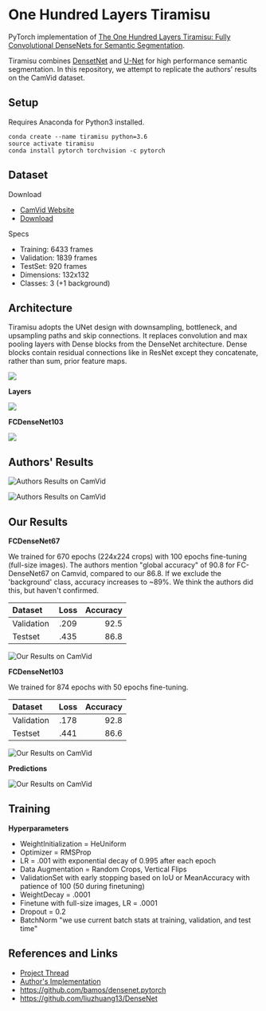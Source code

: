 # One Hundred Layers Tiramisu
PyTorch implementation of [The One Hundred Layers Tiramisu: Fully Convolutional DenseNets for Semantic Segmentation](https://arxiv.org/pdf/1611.09326).

Tiramisu combines [DensetNet](https://arxiv.org/abs/1608.06993) and [U-Net](https://arxiv.org/abs/1505.04597) for high performance semantic segmentation. In this repository, we attempt to replicate the authors' results on the CamVid dataset.

## Setup

Requires Anaconda for Python3 installed.

```
conda create --name tiramisu python=3.6
source activate tiramisu
conda install pytorch torchvision -c pytorch
```

## Dataset

Download

* [CamVid Website](http://mi.eng.cam.ac.uk/research/projects/VideoRec/CamVid/)
* [Download](https://github.com/alexgkendall/SegNet-Tutorial/tree/master/CamVid)

Specs

* Training: 6433 frames
* Validation: 1839 frames
* TestSet: 920 frames
* Dimensions: 132x132
* Classes: 3 (+1 background)

## Architecture

Tiramisu adopts the UNet design with downsampling, bottleneck, and upsampling paths and skip connections. It replaces convolution and max pooling layers with Dense blocks from the DenseNet architecture. Dense blocks contain residual connections like in ResNet except they concatenate, rather than sum, prior feature maps.

![](docs/architecture_paper.png)


**Layers**

![](docs/denseblock.png)

**FCDenseNet103**

![](docs/fcdensenet103_arch.png)

## Authors' Results

![Authors Results on CamVid](docs/authors_results_table.png)

![Authors Results on CamVid](docs/authors_resuls.png)

## Our Results

**FCDenseNet67**

We trained for 670 epochs (224x224 crops) with 100 epochs fine-tuning (full-size images). The authors mention "global accuracy" of 90.8 for FC-DenseNet67 on Camvid, compared to our 86.8. If we exclude the 'background' class, accuracy increases to ~89%. We think the authors did this, but haven't confirmed. 

| Dataset     | Loss  | Accuracy |
| ----------- |:-----:| --------:|
| Validation  | .209  | 92.5     |
| Testset     | .435  | 86.8     |

![Our Results on CamVid](docs/fcdensenet67_trainin_error.png)

**FCDenseNet103**

We trained for 874 epochs with 50 epochs fine-tuning.

| Dataset     | Loss  | Accuracy |
| ----------- |:-----:| --------:|
| Validation  | .178  | 92.8     |
| Testset     | .441  | 86.6     |

![Our Results on CamVid](docs/tiramisu-103-loss-error.png)

**Predictions**

![Our Results on CamVid](docs/example_output.png)

## Training

**Hyperparameters**

* WeightInitialization = HeUniform
* Optimizer = RMSProp
* LR = .001 with exponential decay of 0.995 after each epoch
* Data Augmentation = Random Crops, Vertical Flips
* ValidationSet with early stopping based on IoU or MeanAccuracy with patience of 100 (50 during finetuning)
* WeightDecay = .0001
* Finetune with full-size images, LR = .0001
* Dropout = 0.2
* BatchNorm "we use current batch stats at training, validation, and test time"

## References and Links

* [Project Thread](http://forums.fast.ai/t/one-hundred-layers-tiramisu/2266)
* [Author's Implementation](https://github.com/SimJeg/FC-DenseNet)
* https://github.com/bamos/densenet.pytorch
* https://github.com/liuzhuang13/DenseNet
